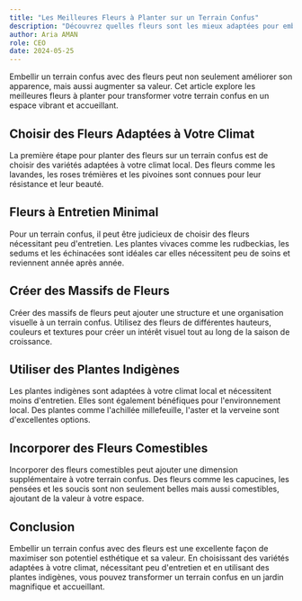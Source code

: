 ```yaml
---
title: "Les Meilleures Fleurs à Planter sur un Terrain Confus"
description: "Découvrez quelles fleurs sont les mieux adaptées pour embellir un terrain confus."
author: Aria AMAN
role: CEO
date: 2024-05-25
---
```


Embellir un terrain confus avec des fleurs peut non seulement améliorer son apparence, mais aussi augmenter sa valeur. Cet article explore les meilleures fleurs à planter pour transformer votre terrain confus en un espace vibrant et accueillant.

<!--more-->

## Choisir des Fleurs Adaptées à Votre Climat

La première étape pour planter des fleurs sur un terrain confus est de choisir des variétés adaptées à votre climat local. Des fleurs comme les lavandes, les roses trémières et les pivoines sont connues pour leur résistance et leur beauté.

## Fleurs à Entretien Minimal

Pour un terrain confus, il peut être judicieux de choisir des fleurs nécessitant peu d'entretien. Les plantes vivaces comme les rudbeckias, les sedums et les échinacées sont idéales car elles nécessitent peu de soins et reviennent année après année.

## Créer des Massifs de Fleurs

Créer des massifs de fleurs peut ajouter une structure et une organisation visuelle à un terrain confus. Utilisez des fleurs de différentes hauteurs, couleurs et textures pour créer un intérêt visuel tout au long de la saison de croissance.

## Utiliser des Plantes Indigènes

Les plantes indigènes sont adaptées à votre climat local et nécessitent moins d'entretien. Elles sont également bénéfiques pour l'environnement local. Des plantes comme l'achillée millefeuille, l'aster et la verveine sont d'excellentes options.

## Incorporer des Fleurs Comestibles

Incorporer des fleurs comestibles peut ajouter une dimension supplémentaire à votre terrain confus. Des fleurs comme les capucines, les pensées et les soucis sont non seulement belles mais aussi comestibles, ajoutant de la valeur à votre espace.

## Conclusion

Embellir un terrain confus avec des fleurs est une excellente façon de maximiser son potentiel esthétique et sa valeur. En choisissant des variétés adaptées à votre climat, nécessitant peu d'entretien et en utilisant des plantes indigènes, vous pouvez transformer un terrain confus en un jardin magnifique et accueillant.
